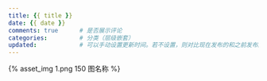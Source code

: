 ```yaml
---
title: {{ title }}
date: {{ date }}
comments: true      # 是否展示评论
categories:         # 分类（层级嵌套）
updated:            # 可以手动设置更新时间。若不设置，则对比现在发布的和之前发布的是否有修改来设置更新时间
---
```


{% asset_img 1.png 150 图名称 %}
<!-- more -->
